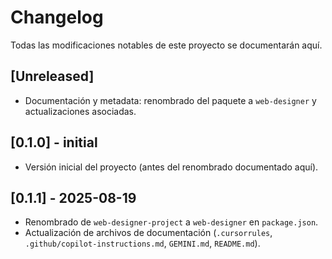# Changelog

Todas las modificaciones notables de este proyecto se documentarán aquí.

## [Unreleased]
- Documentación y metadata: renombrado del paquete a `web-designer` y actualizaciones asociadas.

## [0.1.0] - initial
- Versión inicial del proyecto (antes del renombrado documentado aquí).

## [0.1.1] - 2025-08-19
- Renombrado de `web-designer-project` a `web-designer` en `package.json`.
- Actualización de archivos de documentación (`.cursorrules`, `.github/copilot-instructions.md`, `GEMINI.md`, `README.md`).
